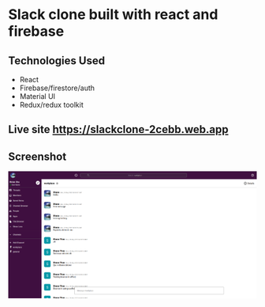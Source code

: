 # Slack clone built with react and firebase
## Technologies Used 
- React
- Firebase/firestore/auth
- Material UI
- Redux/redux toolkit 

## Live site https://slackclone-2cebb.web.app

## Screenshot
![slack screenshot](slack.png)